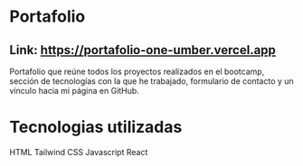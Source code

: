# Portafolio

## Link: https://portafolio-one-umber.vercel.app

Portafolio que reúne todos los proyectos realizados en el bootcamp, sección de tecnologías con la que he trabajado, formulario de contacto y un vínculo hacia mi página en GitHub.

# Tecnologias utilizadas

HTML
Tailwind CSS
Javascript
React




